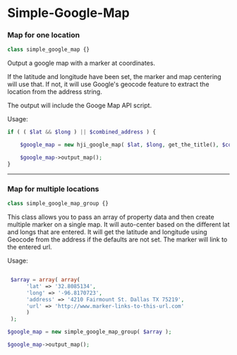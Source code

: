 # Simple-Google-Map

### Map for one location
```php
class simple_google_map {}
```
Output a google map with a marker at coordinates.

If the latitude and longitude have been set, the marker and map centering will use that. If not, it will use Google's geocode feature to extract the location from the address string.

The output will include the Googe Map API script.

Usage:

```php
if ( ( $lat && $long ) || $combined_address ) {

    $google_map = new hji_google_map( $lat, $long, get_the_title(), $combined_address );

    $google_map->output_map();
}
```

------------------------------------

### Map for multiple locations
```php
class simple_google_map_group {}
```

This class allows you to pass an array of property data and then create multiple marker on a single map. It will auto-center based on the different lat and longs that are entered. It will get the latitude and longitude using Geocode from the address if the defaults are not set. The marker will link to the entered url.

Usage:

```php

 $array = array( array(
      'lat' => '32.8085134',
      'long' => '-96.8170723',
      'address' => '4210 Fairmount St. Dallas TX 75219',
      'url' => 'http://www.marker-links-to-this-url.com'
      )
 );

$google_map = new simple_google_map_group( $array );

$google_map->output_map();
```
